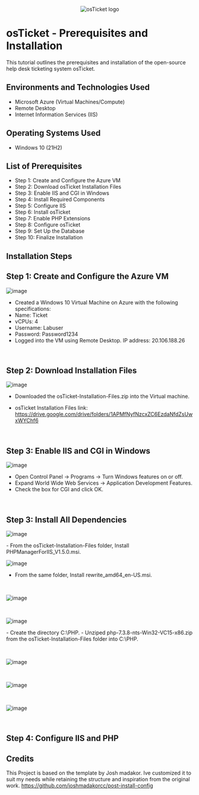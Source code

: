 <p align="center">
<img src="https://i.imgur.com/Clzj7Xs.png" alt="osTicket logo"/>
</p>

<h1>osTicket - Prerequisites and Installation</h1>
This tutorial outlines the prerequisites and installation of the open-source help desk ticketing system osTicket.<br />

<h2>Environments and Technologies Used</h2>

- Microsoft Azure (Virtual Machines/Compute)
- Remote Desktop
- Internet Information Services (IIS)

<h2>Operating Systems Used </h2>

- Windows 10</b> (21H2)

<h2>List of Prerequisites</h2>

- Step 1: Create and Configure the Azure VM
- Step 2: Download osTicket Installation Files
- Step 3: Enable IIS and CGI in Windows
- Step 4: Install Required Components
- Step 5: Configure IIS
- Step 6: Install osTicket
- Step 7: Enable PHP Extensions
- Step 8: Configure osTicket
- Step 9: Set Up the Database
- Step 10: Finalize Installation
<h2>Installation Steps</h2>

<p>
  
  ## Step 1: Create and Configure the Azure VM
  
![image](https://github.com/user-attachments/assets/c33e733e-903c-4ce8-bc5c-f012f1209d7f)

</p>
<p>
  
- Created a Windows 10 Virtual Machine on Azure with the following specifications:
- Name: Ticket
- vCPUs: 4
- Username: Labuser
- Password: Password1234
- Logged into the VM using Remote Desktop. IP address: 20.106.188.26
</p>
<br />

<p>
  
## Step 2: Download Installation Files
  
![image](https://github.com/user-attachments/assets/c8652e6f-0351-471e-a05b-d6a0bc6e5fc3)

</p>
<p>
  
- Downloaded the osTicket-Installation-Files.zip into the Virtual machine.
  
- osTicket Installation Files link: https://drive.google.com/drive/folders/1APMfNyfNzcxZC6EzdaNfdZsUwxWYChf6
  
</p>
<br />

## Step 3: Enable IIS and CGI in Windows 

<p>
  
![image](https://github.com/user-attachments/assets/ad071228-111e-4a9d-8e12-13defa3d2ca7)

</p>
<p>
  
- Open Control Panel → Programs → Turn Windows features on or off.
- Expand World Wide Web Services → Application Development Features.
- Check the box for CGI and click OK.

</p>
<br />

## Step 3: Install All Dependencies
![image](https://github.com/user-attachments/assets/34ad9eba-d195-48a0-a046-0d09605fa6b9)

</p>
<p>
- From the osTicket-Installation-Files folder, Install PHPManagerForIIS_V1.5.0.msi.
  
![image](https://github.com/user-attachments/assets/928f45e9-103a-4448-a8ee-6e9588471f6f)
- From the same folder, Install rewrite_amd64_en-US.msi.
</p>
<br />

![image](https://github.com/user-attachments/assets/ada5d48e-09a5-4125-be79-3ffb0171cf31)

</p>
<p>

</p>
<br />

![image](https://github.com/user-attachments/assets/ec88a5f6-1e14-4236-be60-59cb7a04b187)

</p>
<p>
- Create the directory C:\PHP.
- Unziped php-7.3.8-nts-Win32-VC15-x86.zip from the osTicket-Installation-Files folder into C:\PHP.
</p>
<br />

![image](https://github.com/user-attachments/assets/100482cf-c9c4-4832-9d32-9413d3ae4c13)

</p>
<p>

</p>
<br />

![image](https://github.com/user-attachments/assets/50034a01-1550-4585-a83c-8f5bd0cf955b)

</p>
<p>

</p>
<br />

![image](https://github.com/user-attachments/assets/b32d179c-88f3-45fd-88ca-8c583014c1e2)

</p>
<p>

</p>
<br />

## Step 4: Configure IIS and PHP

## Credits
This Project is based on the template by Josh madakor. Ive customized it to suit my needs while retaining the structure and inspiration from the original work.
https://github.com/joshmadakorcc/post-install-config
